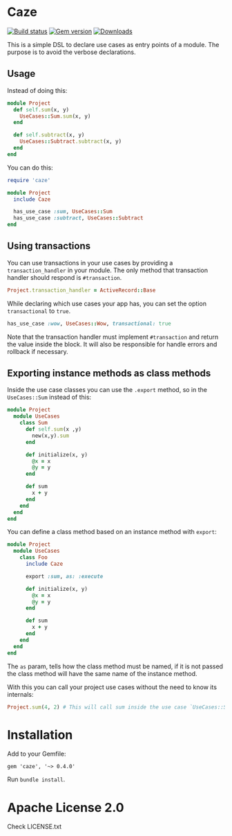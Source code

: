 # Caze

[![Build status](https://img.shields.io/travis/magnetis/caze.svg)](https://travis-ci.org/magnetis/caze)
[![Gem version](https://img.shields.io/gem/v/caze.svg)](https://rubygems.org/gems/caze)
[![Downloads](https://img.shields.io/gem/dt/caze.svg)](https://rubygems.org/gems/caze)

This is a simple DSL to declare use cases as entry points of a module.
The purpose is to avoid the verbose declarations.

## Usage

Instead of doing this:

```ruby
module Project
  def self.sum(x, y)
    UseCases::Sum.sum(x, y)
  end

  def self.subtract(x, y)
    UseCases::Subtract.subtract(x, y)
  end
end
```

You can do this:

```ruby
require 'caze'

module Project
  include Caze

  has_use_case :sum, UseCases::Sum
  has_use_case :subtract, UseCases::Subtract
end
```

## Using transactions

You can use transactions in your use cases by providing a `transaction_handler`
in your module. The only method that transaction handler should
respond is `#transaction`.

```ruby
Project.transaction_handler = ActiveRecord::Base
```

While declaring which use cases your app has, you can set the option
`transactional` to `true`.

```ruby
has_use_case :wow, UseCases::Wow, transactional: true
```

Note that the transaction handler must implement `#transaction` and
return the value inside the block. It will also be responsible for handle errors
and rollback if necessary.

## Exporting instance methods as class methods

Inside the use case classes you can use the `.export` method, so in the `UseCases::Sum` instead of this:

```ruby
module Project
  module UseCases
    class Sum
      def self.sum(x ,y)
        new(x,y).sum
      end

      def initialize(x, y)
        @x = x
        @y = y
      end

      def sum
        x + y
      end
    end
  end
end
```

You can define a class method based on an instance method with `export`:

```ruby
module Project
  module UseCases
    class Foo
      include Caze

      export :sum, as: :execute

      def initialize(x, y)
        @x = x
        @y = y
      end

      def sum
        x + y
      end
    end
  end
end
```

The `as` param, tells how the class method must be named,
if it is not passed the class method will have the same name of the instance method.

With this you can call your project use cases without the need to know its internals:

```ruby
Project.sum(4, 2) # This will call sum inside the use case `UseCases::Sum`
```

# Installation

Add to your Gemfile:

```
gem 'caze', '~> 0.4.0'
```

Run `bundle install`.

# Apache License 2.0

Check LICENSE.txt
